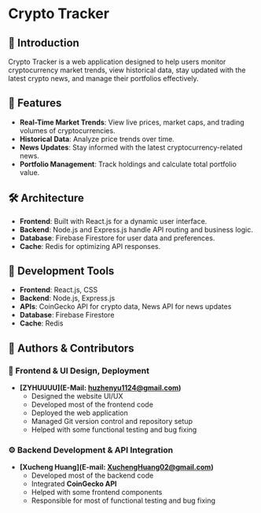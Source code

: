# Crypto Tracker

## 📖 Introduction
Crypto Tracker is a web application designed to help users monitor cryptocurrency market trends, view historical data, stay updated with the latest crypto news, and manage their portfolios effectively.

## 🚀 Features
- **Real-Time Market Trends**: View live prices, market caps, and trading volumes of cryptocurrencies.
- **Historical Data**: Analyze price trends over time.
- **News Updates**: Stay informed with the latest cryptocurrency-related news.
- **Portfolio Management**: Track holdings and calculate total portfolio value.

## 🛠️ Architecture
- **Frontend**: Built with React.js for a dynamic user interface.
- **Backend**: Node.js and Express.js handle API routing and business logic.
- **Database**: Firebase Firestore for user data and preferences.
- **Cache**: Redis for optimizing API responses.

## 🔧 Development Tools
- **Frontend**: React.js, CSS
- **Backend**: Node.js, Express.js
- **APIs**: CoinGecko API for crypto data, News API for news updates
- **Database**: Firebase Firestore
- **Cache**: Redis

## 👥 Authors & Contributors

### 🎨 Frontend & UI Design, Deployment
- **[ZYHUUUU](E-Mail: huzhenyu1124@gmail.com)**  
  - Designed the website UI/UX  
  - Developed most of the frontend code  
  - Deployed the web application
  - Managed Git version control and repository setup
  - Helped with some functional testing and bug fixing  

### ⚙️ Backend Development & API Integration
- **[Xucheng Huang](E-mail: XuchengHuang02@gmail.com)**  
  - Developed most of the backend code
  - Integrated **CoinGecko API**  
  - Helped with some frontend components
  - Responsible for most of functional testing and bug fixing  
  
